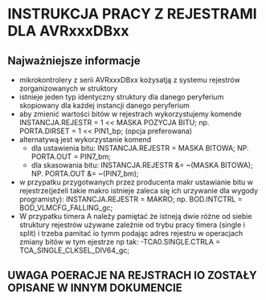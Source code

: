# INSTRUKCJA PRACY Z REJESTRAMI DLA AVRxxxDBxx

## Najważniejsze informacje 
- mikrokontrolery z serii AVRxxxDBxx kożysatją z systemu rejestrów zorganizowanych w struktory 
- istnieje jeden typ identyczny struktury dla danego peryferium skopiowany dla każdej instancji danego peryferium
- aby zmienić wartości bitów w rejestrach wykorzystujemy komende INSTANCJA.REJESTR = 1 << MASKA POZYCJA BITU;
np. PORTA.DIRSET = 1 << PIN1_bp;    (opcja preferowana)
- alternatywą jest wykorzystanie komend 
  - dla ustawienia bitu: INSTANCJA.REJESTR = MASKA BITOWA;          NP. PORTA.OUT = PIN7_bm;
  - dla skasowania bitu: INSTANCJA.REJESTR &= ~(MASKA BITOWA);      NP. PORTA.OUT &= ~(PIN7_bm);
- w przypatku przygotwanych przez producenta makr ustawianie bitu w rejestrze(jeżeli takie makro istnieje zaleca się ich urzywanie dla wygody programisty): INSTANCJA.REJESTR = MAKRO;
np. BOD.INTCTRL = BOD_VLMCFG_FALLING_gc;
- W przypatku timera A należy pamiętać że istneją dwie różne od siebie struktury rejestrów używane zależnie od trybu pracy timera (single i split) i trzeba pamitać io tymm podając adres rejestru w operacjach zmiany bitów w tym ejestrze np tak: 
  -TCA0.SINGLE.CTRLA = TCA_SINGLE_CLKSEL_DIV64_gc;

## UWAGA POERACJE NA REJSTRACH IO ZOSTAŁY OPISANE W INNYM DOKUMENCIE





